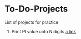 # To-Do-Projects
List of projects for practice
1. Print PI value unto N digits
[a link](https://github.com/user/repo/blob/branch/other_file.md)
